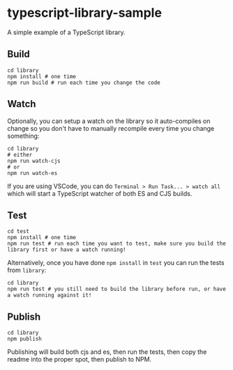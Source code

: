 # typescript-library-sample
A simple example of a TypeScript library.

## Build
```
cd library
npm install # one time
npm run build # run each time you change the code
```

## Watch
Optionally, you can setup a watch on the library so it auto-compiles on change so you don't have to manually recompile every time you change something:
```
cd library
# either
npm run watch-cjs
# or
npm run watch-es
```

If you are using VSCode, you can do `Terminal > Run Task... > watch all` which will start a TypeScript watcher of both ES and CJS builds.

## Test
```
cd test
npm install # one time
npm run test # run each time you want to test, make sure you build the library first or have a watch running!
```
Alternatively, once you have done `npm install` in `test` you can run the tests from `library`:
```
cd library
npm run test # you still need to build the library before run, or have a watch running against it!
```

## Publish
```
cd library
npm publish
```
Publishing will build both cjs and es, then run the tests, then copy the readme into the proper spot, then publish to NPM.
